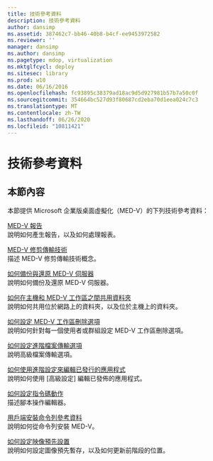 ```yaml
---
title: 技術參考資料
description: 技術參考資料
author: dansimp
ms.assetid: 387462c7-bb46-40b8-b4cf-ee9453972582
ms.reviewer: ''
manager: dansimp
ms.author: dansimp
ms.pagetype: mdop, virtualization
ms.mktglfcycl: deploy
ms.sitesec: library
ms.prod: w10
ms.date: 06/16/2016
ms.openlocfilehash: fc93895c38379ad18ac9d5d927981b57b7a50c0f
ms.sourcegitcommit: 354664bc527d93f80687cd2eba70d1eea024c7c3
ms.translationtype: MT
ms.contentlocale: zh-TW
ms.lasthandoff: 06/26/2020
ms.locfileid: "10811421"
---
```

# 技術參考資料


## 本節內容


本節提供 Microsoft 企業版桌面虛擬化（MED-V）的下列技術參考資料：

<a href="" id="med-v-reporting"></a>[MED-V 報告](med-v-reporting.md)  
說明如何產生報告，以及如何處理報表。

<a href="" id="med-v-trim-transfer-technology"></a>[MED-V 修剪傳輸技術](med-v-trim-transfer-technology-medvv2.md)  
描述 MED-V 修剪傳輸技術概念。

<a href="" id="how-to-back-up-and-restore-a-med-v-server"></a>[如何備份與還原 MED-V 伺服器](how-to-back-up-and-restore-a-med-v-server.md)  
說明如何備份及還原 MED-V 伺服器。

<a href="" id="how-to-share-folders-between-the-host-and-the-med-v-workspace"></a>[如何在主機和 MED-V 工作區之間共用資料夾](how-to-share-folders-between-the-host-and-the-med-v-workspace.md)  
說明如何共用位於網路上的資料夾，以及位於主機上的資料夾。

<a href="" id="how-to-set-med-v-workspace-deletion-options"></a>[如何設定 MED-V 工作區刪除選項](how-to-set-med-v-workspace-deletion-options.md)  
說明如何針對每一個使用者或群組設定 MED-V 工作區刪除選項。

<a href="" id="how-to-set-advanced-file-transfer-options"></a>[如何設定進階檔案傳輸選項](how-to-set-advanced-file-transfer-options.md)  
說明高級檔案傳輸選項。

<a href="" id="how-to-edit-a-published-application-with-advanced-settings"></a>[如何使用進階設定來編輯已發行的應用程式](how-to-edit-a-published-application-with-advanced-settings.md)  
說明如何使用 [高級設定] 編輯已發佈的應用程式。

<a href="" id="how-to-set-up-script-actions"></a>[如何設定指令碼動作](how-to-set-up-script-actions.md)  
描述腳本操作編輯器。

<a href="" id="client-installation-command-line-reference"></a>[用戶端安裝命令列參考資料](client-installation-command-line-reference.md)  
說明如何從命令列安裝 MED-V。

<a href="" id="how-to-configure-image-pre-staging"></a>[如何設定映像預先設置](how-to-configure-image-pre-staging.md)  
說明如何設定圖像預先暫存，以及如何更新前階段的位置。

 

 





